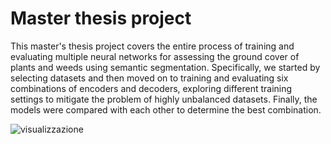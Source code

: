 # Master thesis project

 This master's thesis project covers the entire process of training and evaluating multiple neural networks for assessing the ground cover of plants and weeds using semantic 
 segmentation. Specifically, we started by selecting datasets and then moved on to training and evaluating six combinations of encoders and decoders, exploring different training 
 settings to mitigate the problem of highly unbalanced datasets. Finally, the models were compared with each other to determine the best combination.
 
 ![visualizzazione](https://github.com/user-attachments/assets/db6b604b-967b-4a88-8e86-97699d960ece)
